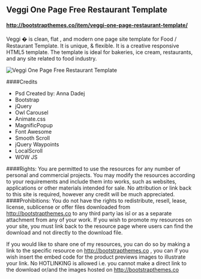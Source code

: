 ## Veggi One Page Free Restaurant Template



#### http://bootstrapthemes.co/item/veggi-one-page-restaurant-template/


Veggi � is clean, flat , and modern one page site template for Food / Restaurant Template. It is unique, & flexible. 
It is a creative responsive HTML5 template.
The template is ideal for bakeries, ice cream, restaurants, and any site related to food industry.


![Veggi One Page Free Restaurant Template](https://raw.githubusercontent.com/bootstrapthemesco/veggi-one-page-restorent-template/master/beggi.jpg)




####Credits
* Psd Created by: Anna Dadej
* Bootstrap
* jQuery
* Owl Carousel
* Animate.css
* MagnificPopup
* Font Awesome
* Smooth Scroll
* jQuery Waypoints 
* LocalScroll  
* WOW JS








####Rights: 
You are permitted to use the resources for any number of personal and commercial projects.
You may modify the resources according to your requirements and include them into works, 
such as websites, applications or other materials intended for sale. No attribution or 
link back to this site is required, however any credit will be much appreciated.
####Prohibitions:
You do not have the rights to redistribute, resell, lease, license, sublicense or offer 
files downloaded from http://bootstrapthemes.co to any third party ìas isî or as a separate attachment 
from any of your work. If you wish to promote my resources on your site, you must link back 
to the resource page where users can find the download and not directly to the download file.

If you would like to share one of my resources, you can do so by making a link to the specific 
resource on http://bootstrapthemes.co , you can if you wish insert the embed code for the product previews images to illustrate your link. 
No HOTLINKING is allowed i.e. you cannot make a direct link to the download or/and the images hosted on http://bootstrapthemes.co

